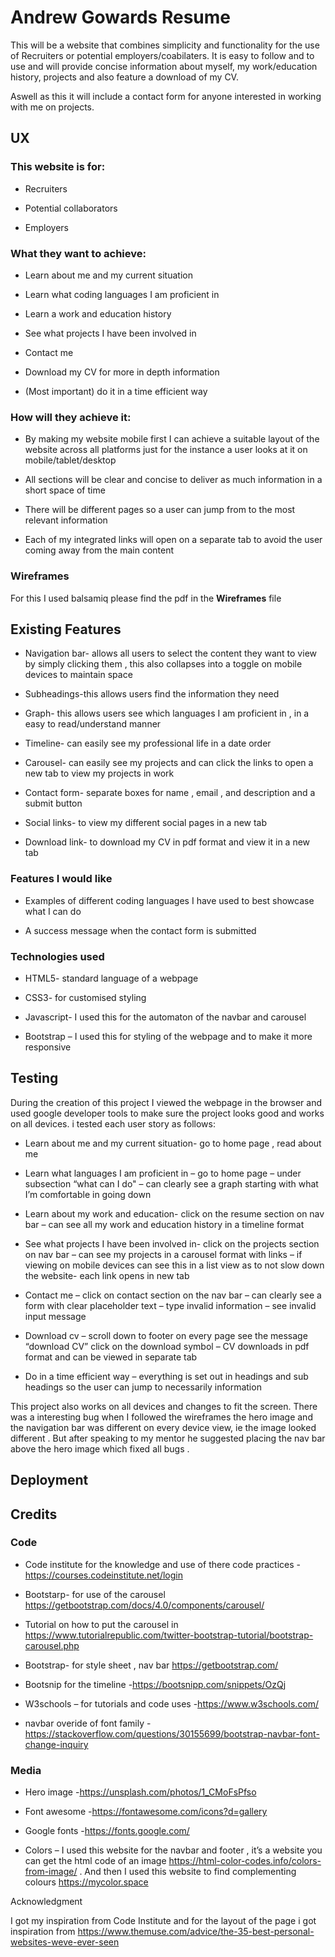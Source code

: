 # Andrew Gowards Resume

This will be a website that combines simplicity and functionality for the use of Recruiters or potential employers/coabilaters. It is easy to follow and  to use and will provide concise information about myself, my work/education history, projects and also feature a download of my CV.

Aswell as this it will include a contact form for anyone interested in working with me on projects.
 
## UX
 
### This website is for:
* Recruiters 

* Potential collaborators 

* Employers 

### What they want to achieve:
* Learn about me and my current situation 

* Learn what coding languages I am proficient in 

* Learn a work and education history 

*	See what projects I have been involved in

*	Contact me 

*	Download my CV for more in depth information 

*	(Most important) do it in a time efficient way 

### How will they achieve it:
* By making my website mobile first I can achieve a suitable layout of the website across all platforms just for the instance a user looks at it on mobile/tablet/desktop 

*	All sections will be clear and concise to deliver as much information in a short space of time 

*	There will be different pages so a user can jump from to the most relevant information 

*	Each of my integrated links will open on a separate tab to avoid the user coming away from the main content 

### Wireframes 

For this I used balsamiq please find the pdf in the **Wireframes** file 

## Existing Features 
*	Navigation bar- allows all users to select the content they want to view by simply clicking them , this also collapses into a toggle on mobile devices to maintain space 

*	Subheadings-this allows users find the information they need 

*	Graph- this allows users see which languages I am proficient in , in a easy to read/understand manner 
*	Timeline- can easily see my professional life in a date order 
*	Carousel- can easily see my projects and can click the links to open a new tab to view my projects in work 
*	Contact form- separate boxes for name , email , and description  and a submit button 
*	Social links- to view my different social pages in a new tab 
*	Download link- to download my CV in pdf format and view it in a new tab 
### Features I would like 
*	Examples of different coding languages I have used to best showcase what I can do

*   A success message when the contact form is submitted 
### Technologies used
*	HTML5- standard language of a webpage 

*	CSS3- for customised styling 
*	Javascript- I used this for the automaton of the navbar and carousel 
*	Bootstrap – I used this for styling of the webpage and to make it more responsive 

## Testing 
During the creation of this project I viewed the webpage in the browser and used google developer tools to make sure the project looks good and works on all devices.
i tested each user story as follows:
*	Learn about me and my current situation- go to home page , read about me 

*	Learn what languages I am proficient in – go to home page – under subsection “what can I do" – can clearly see a graph starting with what I’m comfortable in going down 
*	Learn about my work and education- click on the resume section on nav bar – can see all my work and education history in a timeline format 
*	See what projects I have been involved in- click on the projects section on nav bar – can see my projects in a carousel format with links – if viewing on mobile devices can see this in a list view as to not slow down the website- each link opens in new tab
*	Contact me – click on contact section on the nav bar – can clearly see a form with clear placeholder text – type invalid information – see invalid input message 
*	Download cv – scroll down to footer on every page see the message “download CV” click on the download symbol – CV downloads in pdf format and can be viewed in separate tab
*	Do in a time efficient way – everything is set out in headings and sub headings so the user can jump to necessarily information 


This project also works on all devices and changes to fit the screen. There was a interesting bug when I followed the wireframes the hero image and the navigation bar was different on every device view,  ie the image looked different . But after speaking to my mentor he suggested placing the nav bar above the hero image which fixed all bugs .

## Deployment 




## Credits 
### Code 
*	Code institute for the knowledge and use of there code practices -https://courses.codeinstitute.net/login

*	Bootstarp- for use of the carousel  https://getbootstrap.com/docs/4.0/components/carousel/ 
*	Tutorial on how to put the carousel in https://www.tutorialrepublic.com/twitter-bootstrap-tutorial/bootstrap-carousel.php     
*	Bootstrap- for style sheet , nav bar  https://getbootstrap.com/
*	Bootsnip for the timeline -https://bootsnipp.com/snippets/OzQj
*	W3schools – for tutorials and code uses -https://www.w3schools.com/ 

* navbar overide of font family - https://stackoverflow.com/questions/30155699/bootstrap-navbar-font-change-inquiry

### Media 
* Hero image -https://unsplash.com/photos/1_CMoFsPfso

* Font awesome -https://fontawesome.com/icons?d=gallery
* Google fonts -https://fonts.google.com/
* Colors – I used this website for the navbar and footer , it’s a website you can get the html code of an image https://html-color-codes.info/colors-from-image/ .
And then I used this website to find complementing colours https://mycolor.space


Acknowledgment 

I got my inspiration from Code Institute and for the layout of the page i got inspiration from https://www.themuse.com/advice/the-35-best-personal-websites-weve-ever-seen
